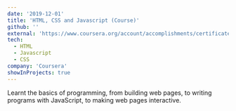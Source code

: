 ```yaml
---
date: '2019-12-01'
title: 'HTML, CSS and Javascript (Course)'
github: ''
external: 'https://www.coursera.org/account/accomplishments/certificate/6HWNT58UUKK3'
tech:
  - HTML
  - Javascript
  - CSS
company: 'Coursera'
showInProjects: true
---
```


Learnt the basics of programming, from building web pages, to writing programs with JavaScript, to making web pages interactive.

